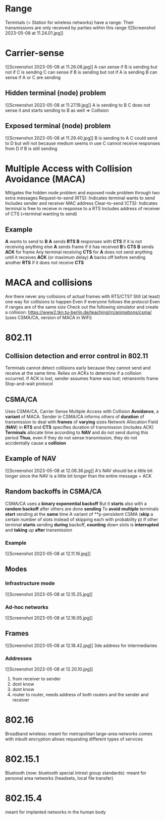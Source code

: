 # Range
Terminals (= Station for wireless networks) have a range: Their transmissions are only received by parties within this range
![[Screenshot 2023-05-08 at 11.24.01.jpg]]

# Carrier-sense
![[Screenshot 2023-05-08 at 11.26.08.jpg]]
A can sense if B is sending but not if C is sending 
C can sense if B is sending but not if A is sending 
B can sense if A or C are sending

## Hidden terminal (node) problem
![[Screenshot 2023-05-08 at 11.27.19.jpg]]
A is sending to B
C does not sense it and starts sending to B as well => Collision

## Exposed terminal (node) problem
![[Screenshot 2023-05-08 at 11.29.40.jpg]]
B is sending to A
C could send to D but will not because medium seems in use
C cannot receive responses from D if B is still sending

# Multiple Access with Collision Avoidance (MACA)
Mitigates the hidden node problem and exposed node problem through two extra messages
Request-to-send (RTS):
	Indicates terminal wants to send
	Includes sender and receiver MAC address
Clear-to-send (CTS):
	Indicates terminal is free to receive in response to a RTS
	Includes address of receiver of CTS (=terminal wanting to send)

## Example
**A** wants to send to **B**
**A** sends **RTS**
**B** responses with **CTS** if it is not receiving anything else
**A** sends frame if it has received **B**’s **CTS**
**B** sends **ACK** for frame
Any terminal receiving **CTS** for **A** does not send anything until it receives **ACK** (or maximum delay)
**A** backs off before sending another **RTS** if it does not receive **CTS**

# MACA and collisions
Are there never any collisions of actual frames with RTS/CTS?
Still (at least) one way for collisions to happen
Even if everyone follows the protocol
Even if ranges are of the same size
Check out the following simulator and create a collision: https://www2.tkn.tu-berlin.de/teaching/rn/animations/csma/ (uses CSMA/CA, version of MACA in WiFi)

# 802.11
## Collision detection and error control in 802.11
Terminals cannot detect collisions early because they cannot send and receive at the same time. 
Relies on ACKs to determine if a collision occurred. 
	If ACK is lost, sender assumes frame was lost; retransmits frame
	Stop-and-wait protocol

## CSMA/CA
Uses CSMA/CA, Carrier Sense Multiple Access with Collision **Avoidance**, a **variant** of MACA.
Sender in CSMA/CA informs others of **duration** of transmission to deal with **frames** of **varying** sizes
Network Allocation Field (**NAV**) in **RTS** and **CTS** specifies duration of transmission (includes ACK)
**Terminals** allocate time according to **NAV** and do not send during this period
**Thus**, even if they do not sense transmission, they do not accidentally cause a **collision**

## Example of NAV
![[Screenshot 2023-05-08 at 12.06.36.jpg]]
A's NAV should be a little bit longer since the NAV is a little bit longer than the entire message + ACK

## Random backoffs in CSMA/CA
CSMA/CA uses a **binary exponential backoff**
But it **starts** also with a **random backoff** after others are done **sending**
To **avoid** **multiple** terminals **start** sending at the **same** time
A variant of **p-persistent CSMA (**skip** a certain number of slots instead of skipping each with probability p)
If other terminal **starts** sending **during** backoff, **counting** down slots is **interrupted** and **taking** up **after** transmission

### Example
![[Screenshot 2023-05-08 at 12.11.16.jpg]]

## Modes
### Infrastructure mode
![[Screenshot 2023-05-08 at 12.15.25.jpg]]

### Ad-hoc networks
![[Screenshot 2023-05-08 at 12.16.05.jpg]]

## Frames
![[Screenshot 2023-05-08 at 12.18.42.jpg]]
3de address for intermediaries

### Addresses
![[Screenshot 2023-05-08 at 12.20.10.jpg]]
1. from receiver to sender 
2. dont know
3. dont know
4. router to router, needs address of both routers and the sender and receiver

# 802.16
Broadband wireless: meant for metropolitan large-area networks
comes with inbuilt encryption
allows requesting different types of services

# 802.15.1
Bluetooth (now: bluetooth special intrest group standards):
meant for personal area networks (headsets, local file transfer)

# 802.15.4
meant for implanted networks in the human body